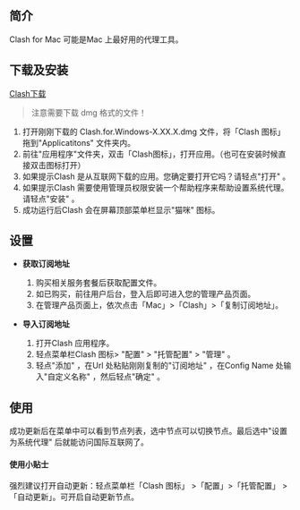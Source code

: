 简介
--

Clash for Mac 可能是Mac 上最好用的代理工具。

下载及安装
-----

[Clash下载](https://github.com/Fndroid/clash_for_windows_pkg/releases)

> 注意需要下载 dmg 格式的文件！

1.  打开刚刚下载的 Clash.for.Windows-X.XX.X.dmg 文件，将「Clash 图标」拖到"Applicatitons" 文件夹内。
2.  前往"应用程序"文件夹，双击「Clash图标」，打开应用。（也可在安装时候直接双击图标打开）
3.  如果提示Clash 是从互联网下载的应用。您确定要打开它吗？请轻点"打开" 。
4.  如果提示Clash 需要使用管理员权限安装一个帮助程序来帮助设置系统代理。请轻点"安装" 。
5.  成功运行后Clash 会在屏幕顶部菜单栏显示"猫咪" 图标。

设置
--

*   **获取订阅地址**  
    1.  购买相关服务套餐后获取配置文件。
    2.  如已购买，前往用户后台，登入后即可进入您的管理产品页面。    
    3.  在管理产品页面上，依次点击「Mac」>「Clash」>「复制订阅地址」。
*   **导入订阅地址**
    
    1.  打开Clash 应用程序。
    2.  轻点菜单栏Clash 图标> "配置" > "托管配置" > "管理" 。
    3.  轻点"添加" ，在Url 处粘贴刚刚复制的"订阅地址" ，在Config Name 处输入"自定义名称" ，然后轻点"确定" 。

使用
--

成功更新后在菜单中可以看到节点列表，选中节点可以切换节点。最后选中"设置为系统代理" 后就能访问国际互联网了。

#### 使用小贴士

强烈建议打开自动更新：轻点菜单栏「Clash 图标」 >「配置」>「托管配置」 > 「自动更新」。可开启自动更新节点。